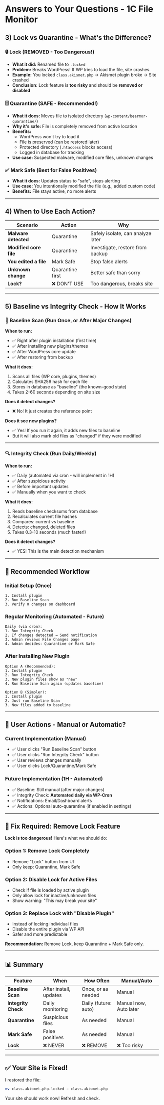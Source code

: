 # Answers to Your Questions - 1C File Monitor

## 3) Lock vs Quarantine - What's the Difference?

### 🔒 **Lock** (REMOVED - Too Dangerous!)
- **What it did:** Renamed file to `.locked`
- **Problem:** Breaks WordPress! If WP tries to load the file, site crashes
- **Example:** You locked `class.akismet.php` → Akismet plugin broke → Site crashed
- **Conclusion:** Lock feature is **too risky** and should be **removed or disabled**

### 🗄️ **Quarantine** (SAFE - Recommended!)
- **What it does:** Moves file to isolated directory (`wp-content/bearmor-quarantine/`)
- **Why it's safe:** File is completely removed from active location
- **Benefits:**
  - WordPress won't try to load it
  - File is preserved (can be restored later)
  - Protected directory (`.htaccess` blocks access)
  - Logged in database for tracking
- **Use case:** Suspected malware, modified core files, unknown changes

### ✅ **Mark Safe** (Best for False Positives)
- **What it does:** Updates status to "safe", stops alerting
- **Use case:** You intentionally modified the file (e.g., added custom code)
- **Benefits:** File stays active, no more alerts

---

## 4) When to Use Each Action?

| Scenario | Action | Why |
|----------|--------|-----|
| **Malware detected** | Quarantine | Safely isolate, can analyze later |
| **Modified core file** | Quarantine | Investigate, restore from backup |
| **You edited a file** | Mark Safe | Stop false alerts |
| **Unknown change** | Quarantine first | Better safe than sorry |
| **Lock?** | ❌ DON'T USE | Too dangerous, breaks site |

---

## 5) Baseline vs Integrity Check - How It Works

### 📸 **Baseline Scan** (Run Once, or After Major Changes)

**When to run:**
- ✅ Right after plugin installation (first time)
- ✅ After installing new plugins/themes
- ✅ After WordPress core update
- ✅ After restoring from backup

**What it does:**
1. Scans all files (WP core, plugins, themes)
2. Calculates SHA256 hash for each file
3. Stores in database as "baseline" (the known-good state)
4. Takes 2-60 seconds depending on site size

**Does it detect changes?** 
- ❌ No! It just creates the reference point

**Does it see new plugins?**
- ✅ Yes! If you run it again, it adds new files to baseline
- But it will also mark old files as "changed" if they were modified

---

### 🔍 **Integrity Check** (Run Daily/Weekly)

**When to run:**
- ✅ Daily (automated via cron - will implement in 1H)
- ✅ After suspicious activity
- ✅ Before important updates
- ✅ Manually when you want to check

**What it does:**
1. Reads baseline checksums from database
2. Recalculates current file hashes
3. Compares: current vs baseline
4. Detects: changed, deleted files
5. Takes 0.3-10 seconds (much faster!)

**Does it detect changes?**
- ✅ YES! This is the main detection mechanism

---

## 🔄 Recommended Workflow

### Initial Setup (Once)
```
1. Install plugin
2. Run Baseline Scan
3. Verify 0 changes on dashboard
```

### Regular Monitoring (Automated - Future)
```
Daily (via cron):
1. Run Integrity Check
2. If changes detected → Send notification
3. Admin reviews File Changes page
4. Admin decides: Quarantine or Mark Safe
```

### After Installing New Plugin
```
Option A (Recommended):
1. Install plugin
2. Run Integrity Check
3. New plugin files show as "new"
4. Run Baseline Scan again (updates baseline)

Option B (Simpler):
1. Install plugin
2. Just run Baseline Scan
3. New files added to baseline
```

---

## 🎯 User Actions - Manual or Automatic?

### Current Implementation (Manual)
- ✅ User clicks "Run Baseline Scan" button
- ✅ User clicks "Run Integrity Check" button
- ✅ User reviews changes manually
- ✅ User clicks Lock/Quarantine/Mark Safe

### Future Implementation (1H - Automated)
- ✅ Baseline: Still manual (after major changes)
- ✅ Integrity Check: **Automated daily via WP-Cron**
- ✅ Notifications: Email/Dashboard alerts
- ✅ Actions: Optional auto-quarantine (if enabled in settings)

---

## 🚨 Fix Required: Remove Lock Feature

**Lock is too dangerous!** Here's what we should do:

### Option 1: Remove Lock Completely
- Remove "Lock" button from UI
- Only keep: Quarantine, Mark Safe

### Option 2: Disable Lock for Active Files
- Check if file is loaded by active plugin
- Only allow lock for inactive/unknown files
- Show warning: "This may break your site"

### Option 3: Replace Lock with "Disable Plugin"
- Instead of locking individual files
- Disable the entire plugin via WP API
- Safer and more predictable

**Recommendation:** Remove Lock, keep Quarantine + Mark Safe only.

---

## 📊 Summary

| Feature | When | How Often | Manual/Auto |
|---------|------|-----------|-------------|
| **Baseline Scan** | After install, updates | Once, or as needed | Manual |
| **Integrity Check** | Daily monitoring | Daily (future: auto) | Manual now, Auto later |
| **Quarantine** | Suspicious files | As needed | Manual |
| **Mark Safe** | False positives | As needed | Manual |
| **Lock** | ❌ NEVER | ❌ REMOVE | ❌ Too risky |

---

## ✅ Your Site is Fixed!

I restored the file:
```bash
mv class.akismet.php.locked → class.akismet.php
```

Your site should work now! Refresh and check.
